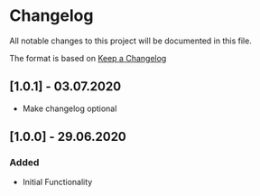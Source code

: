 # Changelog
All notable changes to this project will be documented in this file.

The format is based on [Keep a Changelog](http://keepachangelog.com/)

## [1.0.1] - 03.07.2020
- Make changelog optional

## [1.0.0] - 29.06.2020

### Added
- Initial Functionality
